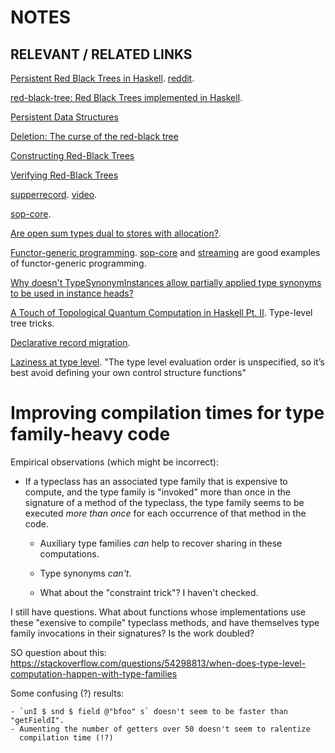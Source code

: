 ﻿# NOTES

## RELEVANT / RELATED LINKS

[Persistent Red Black Trees in
Haskell](https://abhiroop.github.io/Haskell-Red-Black-Tree/).
[reddit](https://www.reddit.com/r/haskell/comments/79kbog/persistent_red_black_trees_in_haskell/).

[red-black-tree: Red Black Trees implemented in Haskell](http://hackage.haskell.org/package/red-black-tree).

[Persistent Data Structures](https://www.seas.upenn.edu/~cis552/11fa/lectures/RedBlack.html)

[Deletion: The curse of the red-black tree](http://matt.might.net/papers/germane2014deletion.pdf)

[Constructing Red-Black Trees](https://pdfs.semanticscholar.org/b7eb/ce70900c26125240537ba722aeec2cf44a2e.pdf)

[Verifying Red-Black Trees](http://citeseerx.ist.psu.edu/viewdoc/download?doi=10.1.1.125.1730&rep=rep1&type=pdf)

[supperrecord](https://www.athiemann.net/2017/07/02/superrecord.html). [video](https://www.youtube.com/watch?v=Nh0XD2hPV8w).

[sop-core](http://hackage.haskell.org/package/sop-core).

[Are open sum types dual to stores with allocation?](https://twitter.com/maxsnew/status/1081603990352220168).

[Functor-generic programming](http://r6.ca/blog/20171010T001746Z.html).
[sop-core](http://hackage.haskell.org/package/sop-core) and
[streaming](http://hackage.haskell.org/package/streaming) are good examples of
functor-generic programming.

[Why doesn't TypeSynonymInstances allow partially applied type synonyms to be
used in instance
heads?](https://stackoverflow.com/questions/4922560/why-doesnt-typesynonyminstances-allow-partially-applied-type-synonyms-to-be-use)

[A Touch of Topological Quantum Computation in Haskell Pt.
II](https://www.reddit.com/r/haskell/comments/afrn47/a_touch_of_topological_quantum_computation_in/).
Type-level tree tricks.

[Declarative record migration](https://twitter.com/am_i_tom/status/1084942686975610881).

[Laziness at type
level](https://www.reddit.com/r/haskell/comments/ahbvge/laziness_at_type_level/).
"The type level evaluation order is unspecified, so it’s best avoid defining
your own control structure functions"

Improving compilation times for type family-heavy code
======================================================

Empirical observations (which might be incorrect):

- If a typeclass has an associated type family that is expensive to compute,
  and the type family is "invoked" more than once in the signature of a method
  of the typeclass, the type family seems to be executed *more than once* for
  each occurrence of that method in the code. 

    - Auxiliary type families *can* help to recover sharing in these
      computations.

    - Type synonyms *can't*. 

    - What about the "constraint trick"? I haven't checked.

I still have questions. What about functions whose implementations use these
"exensive to compile" typeclass methods, and have themselves type family
invocations in their signatures? Is the work doubled?

SO question about this: https://stackoverflow.com/questions/54298813/when-does-type-level-computation-happen-with-type-families

Some confusing (?) results:

    - `unI $ snd $ field @"bfoo" s` doesn't seem to be faster than "getFieldI".
    - Aumenting the number of getters over 50 doesn't seem to ralentize
      compilation time (!?)

